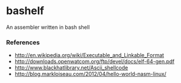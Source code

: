 bashelf
=======

An assembler written in bash shell

### References
* http://en.wikipedia.org/wiki/Executable_and_Linkable_Format
* http://downloads.openwatcom.org/ftp/devel/docs/elf-64-gen.pdf
* http://www.blackhatlibrary.net/Ascii_shellcode
* http://blog.markloiseau.com/2012/04/hello-world-nasm-linux/
